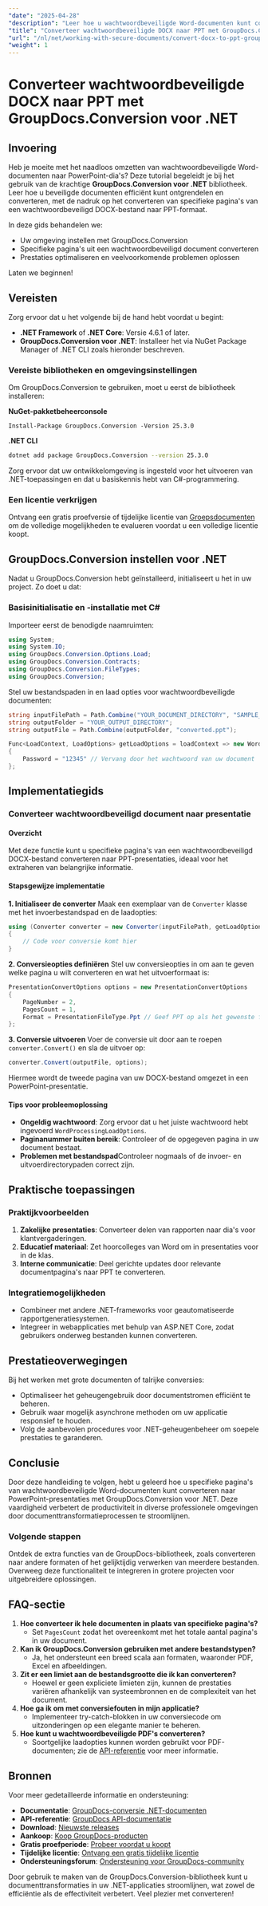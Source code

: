 ```yaml
---
"date": "2025-04-28"
"description": "Leer hoe u wachtwoordbeveiligde Word-documenten kunt converteren naar PowerPoint-presentaties met GroupDocs.Conversion voor .NET. Volg onze stapsgewijze handleiding en verbeter uw workflow voor documentbeheer."
"title": "Converteer wachtwoordbeveiligde DOCX naar PPT met GroupDocs.Conversion voor .NET"
"url": "/nl/net/working-with-secure-documents/convert-docx-to-ppt-groupdocs-net/"
"weight": 1
---
```


# Converteer wachtwoordbeveiligde DOCX naar PPT met GroupDocs.Conversion voor .NET

## Invoering

Heb je moeite met het naadloos omzetten van wachtwoordbeveiligde Word-documenten naar PowerPoint-dia's? Deze tutorial begeleidt je bij het gebruik van de krachtige **GroupDocs.Conversion voor .NET** bibliotheek. Leer hoe u beveiligde documenten efficiënt kunt ontgrendelen en converteren, met de nadruk op het converteren van specifieke pagina's van een wachtwoordbeveiligd DOCX-bestand naar PPT-formaat.

In deze gids behandelen we:
- Uw omgeving instellen met GroupDocs.Conversion
- Specifieke pagina's uit een wachtwoordbeveiligd document converteren
- Prestaties optimaliseren en veelvoorkomende problemen oplossen

Laten we beginnen!

## Vereisten

Zorg ervoor dat u het volgende bij de hand hebt voordat u begint:
- **.NET Framework** of **.NET Core**: Versie 4.6.1 of later.
- **GroupDocs.Conversion voor .NET**: Installeer het via NuGet Package Manager of .NET CLI zoals hieronder beschreven.

### Vereiste bibliotheken en omgevingsinstellingen

Om GroupDocs.Conversion te gebruiken, moet u eerst de bibliotheek installeren:

**NuGet-pakketbeheerconsole**
```shell
Install-Package GroupDocs.Conversion -Version 25.3.0
```

**.NET CLI**
```bash
dotnet add package GroupDocs.Conversion --version 25.3.0
```

Zorg ervoor dat uw ontwikkelomgeving is ingesteld voor het uitvoeren van .NET-toepassingen en dat u basiskennis hebt van C#-programmering.

### Een licentie verkrijgen

Ontvang een gratis proefversie of tijdelijke licentie van [Groepsdocumenten](https://purchase.groupdocs.com/temporary-license/) om de volledige mogelijkheden te evalueren voordat u een volledige licentie koopt.

## GroupDocs.Conversion instellen voor .NET

Nadat u GroupDocs.Conversion hebt geïnstalleerd, initialiseert u het in uw project. Zo doet u dat:

### Basisinitialisatie en -installatie met C#

Importeer eerst de benodigde naamruimten:
```csharp
using System;
using System.IO;
using GroupDocs.Conversion.Options.Load;
using GroupDocs.Conversion.Contracts;
using GroupDocs.Conversion.FileTypes;
using GroupDocs.Conversion;
```

Stel uw bestandspaden in en laad opties voor wachtwoordbeveiligde documenten:
```csharp
string inputFilePath = Path.Combine("YOUR_DOCUMENT_DIRECTORY", "SAMPLE_DOCX_WITH_PASSWORD");
string outputFolder = "YOUR_OUTPUT_DIRECTORY";
string outputFile = Path.Combine(outputFolder, "converted.ppt");

Func<LoadContext, LoadOptions> getLoadOptions = loadContext => new WordProcessingLoadOptions
{
    Password = "12345" // Vervang door het wachtwoord van uw document
};
```

## Implementatiegids

### Converteer wachtwoordbeveiligd document naar presentatie

#### Overzicht

Met deze functie kunt u specifieke pagina's van een wachtwoordbeveiligd DOCX-bestand converteren naar PPT-presentaties, ideaal voor het extraheren van belangrijke informatie.

#### Stapsgewijze implementatie

**1. Initialiseer de converter**
Maak een exemplaar van de `Converter` klasse met het invoerbestandspad en de laadopties:
```csharp
using (Converter converter = new Converter(inputFilePath, getLoadOptions))
{
    // Code voor conversie komt hier
}
```

**2. Conversieopties definiëren**
Stel uw conversieopties in om aan te geven welke pagina u wilt converteren en wat het uitvoerformaat is:
```csharp
PresentationConvertOptions options = new PresentationConvertOptions
{
    PageNumber = 2,
    PagesCount = 1,
    Format = PresentationFileType.Ppt // Geef PPT op als het gewenste formaat
};
```

**3. Conversie uitvoeren**
Voer de conversie uit door aan te roepen `converter.Convert()` en sla de uitvoer op:
```csharp
converter.Convert(outputFile, options);
```
Hiermee wordt de tweede pagina van uw DOCX-bestand omgezet in een PowerPoint-presentatie.

#### Tips voor probleemoplossing
- **Ongeldig wachtwoord**: Zorg ervoor dat u het juiste wachtwoord hebt ingevoerd `WordProcessingLoadOptions`.
- **Paginanummer buiten bereik**: Controleer of de opgegeven pagina in uw document bestaat.
- **Problemen met bestandspad**Controleer nogmaals of de invoer- en uitvoerdirectorypaden correct zijn.

## Praktische toepassingen

### Praktijkvoorbeelden
1. **Zakelijke presentaties**: Converteer delen van rapporten naar dia's voor klantvergaderingen.
2. **Educatief materiaal**: Zet hoorcolleges van Word om in presentaties voor in de klas.
3. **Interne communicatie**: Deel gerichte updates door relevante documentpagina's naar PPT te converteren.

### Integratiemogelijkheden
- Combineer met andere .NET-frameworks voor geautomatiseerde rapportgeneratiesystemen.
- Integreer in webapplicaties met behulp van ASP.NET Core, zodat gebruikers onderweg bestanden kunnen converteren.

## Prestatieoverwegingen

Bij het werken met grote documenten of talrijke conversies:
- Optimaliseer het geheugengebruik door documentstromen efficiënt te beheren.
- Gebruik waar mogelijk asynchrone methoden om uw applicatie responsief te houden.
- Volg de aanbevolen procedures voor .NET-geheugenbeheer om soepele prestaties te garanderen.

## Conclusie

Door deze handleiding te volgen, hebt u geleerd hoe u specifieke pagina's van wachtwoordbeveiligde Word-documenten kunt converteren naar PowerPoint-presentaties met GroupDocs.Conversion voor .NET. Deze vaardigheid verbetert de productiviteit in diverse professionele omgevingen door documenttransformatieprocessen te stroomlijnen.

### Volgende stappen
Ontdek de extra functies van de GroupDocs-bibliotheek, zoals converteren naar andere formaten of het gelijktijdig verwerken van meerdere bestanden. Overweeg deze functionaliteit te integreren in grotere projecten voor uitgebreidere oplossingen.

## FAQ-sectie
1. **Hoe converteer ik hele documenten in plaats van specifieke pagina's?**
   - Set `PagesCount` zodat het overeenkomt met het totale aantal pagina's in uw document.
2. **Kan ik GroupDocs.Conversion gebruiken met andere bestandstypen?**
   - Ja, het ondersteunt een breed scala aan formaten, waaronder PDF, Excel en afbeeldingen.
3. **Zit er een limiet aan de bestandsgrootte die ik kan converteren?**
   - Hoewel er geen expliciete limieten zijn, kunnen de prestaties variëren afhankelijk van systeembronnen en de complexiteit van het document.
4. **Hoe ga ik om met conversiefouten in mijn applicatie?**
   - Implementeer try-catch-blokken in uw conversiecode om uitzonderingen op een elegante manier te beheren.
5. **Hoe kunt u wachtwoordbeveiligde PDF's converteren?**
   - Soortgelijke laadopties kunnen worden gebruikt voor PDF-documenten; zie de [API-referentie](https://reference.groupdocs.com/conversion/net/) voor meer informatie.

## Bronnen
Voor meer gedetailleerde informatie en ondersteuning:
- **Documentatie**: [GroupDocs-conversie .NET-documenten](https://docs.groupdocs.com/conversion/net/)
- **API-referentie**: [GroupDocs API-documentatie](https://reference.groupdocs.com/conversion/net/)
- **Download**: [Nieuwste releases](https://releases.groupdocs.com/conversion/net/)
- **Aankoop**: [Koop GroupDocs-producten](https://purchase.groupdocs.com/buy)
- **Gratis proefperiode**: [Probeer voordat u koopt](https://releases.groupdocs.com/conversion/net/)
- **Tijdelijke licentie**: [Ontvang een gratis tijdelijke licentie](https://purchase.groupdocs.com/temporary-license/)
- **Ondersteuningsforum**: [Ondersteuning voor GroupDocs-community](https://forum.groupdocs.com/c/conversion/10)

Door gebruik te maken van de GroupDocs.Conversion-bibliotheek kunt u documenttransformaties in uw .NET-applicaties stroomlijnen, wat zowel de efficiëntie als de effectiviteit verbetert. Veel plezier met converteren!